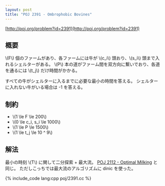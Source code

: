 ```yaml
---
layout: post
title: "POJ 2391 - Ombrophobic Bovines"
---
```

[http://poj.org/problem?id=2391](http://poj.org/problem?id=2391)

## 概要
\\(F\\) 個のファームがあり、各ファームには牛が \\(c\_i\\) 頭おり、\\(s\_i\\) 頭まで入れるシェルターがある。
\\(P\\) 本の道がファーム間を双方向に繋いでおり、各道を通るには \\(t\_j\\) だけ時間がかかる。

すべての牛がシェルターに入るまでに必要な最小の時間を答える。
シェルターに入れない牛がいる場合は -1 を答える。

## 制約
- \\(1 \\le F \\le 200\\)
- \\(0 \\le c\_i, s\_i \\le 1000\\)
- \\(1 \\le P \\le 1500\\)
- \\(1 \\le t\_j \\le 10 ^ 9\\)

## 解法
最小の時刻 \\(T\\) に関して二分探索 + 最大流。
[POJ 2112 - Optimal Milking](/blog/poj-2112/) と同じ。
ただしこっちでは最大流のアルゴリズムに dinic を使った。

{% include_code lang:cpp poj/2391.cc %}
